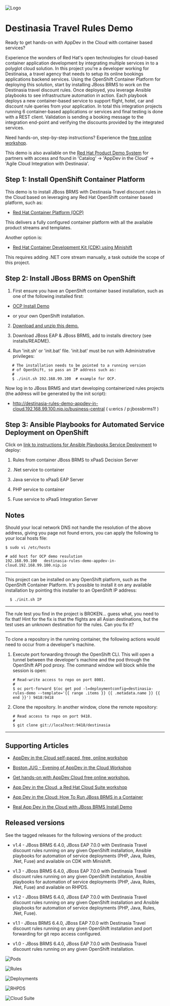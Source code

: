 ![Logo](https://github.com/redhatdemocentral/rhcs-destinasia-rules-demo/blob/master/docs/demo-images/destinasia-logo.png)

Destinasia Travel Rules Demo
============================
Ready to get hands-on with AppDev in the Cloud with container based services? 

Experience the wonders of Red Hat's open technologies for cloud-based container application development by integrating multiple services in to a polyglot cloud solution. In this project you're a developer working for Destinaisa, a travel agency that needs to setup its online bookings applications backend services. Using the OpenShift Container Platform for deploying this solution, start by installing JBoss BRMS to work on the Destinasia travel discount rules. Once deployed, you leverage Ansible playbooks to see infrastructure automation in action. Each playbook deploys a new container-based service to support flight, hotel, car and discount rule queries from your application. In total this integration projects running 6 container-based applications or services and final testing is done with a REST client. Validation is sending a booking message to the integration end-point and verifying the discounts provided by the integrated services.

Need hands-on, step-by-step instructions? Experience the [free online workshop](http://appdevcloudworkshop.github.io).

This demo is also available on the [Red Hat Product Demo System](https://rhpds.redhat.com) for partners with access and found in
'Catalog' -> 'AppDev in the Cloud' -> 'Agile Cloud Integration with Destinasia'.


Step 1: Install OpenShift Container Platform
--------------------------------------------
This demo is to install JBoss BRMS with Destinasia Travel discount rules in the Cloud based on leveraging any Red Hat OpenShift container based platform, such as:

 - [Red Hat Container Platform (OCP)](https://github.com/redhatdemocentral/ocp-install-demo)

This delivers a fully configured container platform with all the available product streams and templates.

Another option is:

 - [Red Hat Container Development Kit (CDK) using Minishift](https://developers.redhat.com/products/cdk/overview)
  
This requires adding .NET core stream manually, a task outside the scope of this project.


Step 2: Install JBoss BRMS on OpenShift
---------------------------------------
1. First ensure you have an OpenShift container based installation, such as one of the following installed first:

  - [OCP Install Demo](https://github.com/redhatdemocentral/ocp-install-demo)

  - or your own OpenShift installation.

2. [Download and unzip this demo.](https://github.com/redhatdemocentral/rhcs-destinasia-rules-demo/archive/master.zip)

3. Download JBoss EAP & JBoss BRMS, add to installs directory (see installs/README).

4. Run 'init.sh' or 'init.bat' file. 'init.bat' must be run with Administrative privileges:
```
   # The installation needs to be pointed to a running version
   # of OpenShift, so pass an IP address such as:
   #
   $ ./init.sh 192.168.99.100  # example for OCP.
```

Now log in to JBoss BRMS and start developing containerized rules projects (the address will be generated by the init script):

  - http://destinasia-rules-demo-appdev-in-cloud.192.168.99.100.nip.io/business-central ( u:erics / p:jbossbrms1! )


Step 3: Ansible Playbooks for Automated Service Deployment on OpenShift
-----------------------------------------------------------------------
Click on [link to instructions for Ansible Playbooks Service Deployment](https://github.com/redhatdemocentral/rhcs-destinasia-rules-demo/blob/master/support/playbooks/deploy-ocp-services/README.md) to deploy:

1. Rules from container JBoss BRMS to xPaaS Decision Server

2. .Net service to container

3. Java service to xPaaS EAP Server

4. PHP service to container

5. Fuse service to xPaaS Integration Server


Notes
-----

Should your local network DNS not handle the resolution of the above address, giving you page not found errors, you can apply the
following to your local hosts file:

```
$ sudo vi /etc/hosts

# add host for OCP demo resulution
192.168.99.100   destinasia-rules-demo-appdev-in-cloud.192.168.99.100.nip.io 
```

-----

This project can be installed on any OpenShift platform, such as the OpenShift Container Platform. It's possible to install it on any available installation by pointing this installer to an OpenShift IP address:
```
  $ ./init.sh IP
```

-----

The rule test you find in the project is BROKEN... guess what, you need to fix that! Hint for the fix is that the flights are all
Asian destinations, but the test uses an unknown destination for the rules. Can you fix it?

-----

To clone a repository in the running container, the following actions would need to occur from a developer's machine.

1. Execute port forwarding through the OpenShift CLI. This will open a tunnel between the developer's machine and the pod through the OpenShift API pod proxy. The command window will block while the session is open:

   ```
   # Read-write access to repo on port 8001.
   #
   $ oc port-forward $(oc get pod -l=deploymentconfig=destinasia-rules-demo --template='{{ range .items }} {{ .metadata.name }} {{ end }}') 9418:9418
   ```

2. Clone the repository. In another window, clone the remote repository:

   ```
   # Read access to repo on port 9418.
   #
   $ git clone git://localhost:9418/destinasia 
   ```

-----


Supporting Articles
-------------------
- [AppDev in the Cloud self-paced, free, online workshop](http://www.schabell.org/2017/06/appdev-cloud-self-paced-free-online-workshop.html)

- [Boston JUG - Evening of AppDev in the Cloud Workshop](http://www.schabell.org/2017/06/boston-jug-evening-of-appdev-cloud-workshop.html)

- [Get hands-on with AppDev Cloud free online workshop.](http://appdevcloudworkshop.github.io)

- [App Dev in the Cloud, a Red Hat Cloud Suite workshop](https://appdevcloudworkshop.github.io/#/)

- [App Dev in the Cloud: How To Run JBoss BRMS in a Container](http://www.schabell.org/2016/12/appdev-cloud-howto-run-jboss-brms-in-container.html)

- [Real App Dev in the Cloud with JBoss BRMS Install Demo](http://www.schabell.org/2016/03/real-appdev-in-cloud-jboss-brms-install-demo.html)


Released versions
-----------------
See the tagged releases for the following versions of the product:

- v1.4 - JBoss BRMS 6.4.0, JBoss EAP 7.0.0 with Destinasia Travel discount rules running on any given OpenShift installation, Ansible playbooks for automation of service deployments (PHP, Java, Rules, .Net, Fuse) and available on CDK with Minishift.

- v1.3 - JBoss BRMS 6.4.0, JBoss EAP 7.0.0 with Destinasia Travel discount rules running on any given OpenShift installation, Ansible playbooks for automation of service deployments (PHP, Java, Rules, .Net, Fuse) and available on RHPDS.

- v1.2 - JBoss BRMS 6.4.0, JBoss EAP 7.0.0 with Destinasia Travel discount rules running on any given OpenShift installation and Ansible playbooks for automation of service deployments (PHP, Java, Rules, .Net, Fuse).

- v1.1 - JBoss BRMS 6.4.0, JBoss EAP 7.0.0 with Destinasia Travel discount rules running on any given OpenShift installation and port forwarding for git repo access configured.

- v1.0 - JBoss BRMS 6.4.0, JBoss EAP 7.0.0 with Destinasia Travel discount rules running on any given OpenShift installation.


![Pods](https://github.com/redhatdemocentral/rhcs-destinasia-rules-demo/blob/master/docs/demo-images/destinasia-brms-pods.png)

![Rules](https://github.com/redhatdemocentral/rhcs-destinasia-rules-demo/blob/master/docs/demo-images/destinasia-travel-discount-rules.png)

![Deployments](https://github.com/redhatdemocentral/rhcs-destinasia-rules-demo/blob/master/docs/demo-images/destinasia-services-deployments.png)

![RHPDS](https://github.com/redhatdemocentral/rhcs-destinasia-rules-demo/blob/master/docs/demo-images/rhpds-destinasia.png)

![Cloud Suite](https://github.com/redhatdemocentral/rhcs-destinasia-rules-demo/blob/master/docs/demo-images/rhcs-arch.png)
